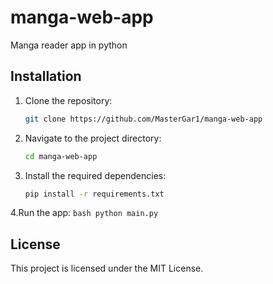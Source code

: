 # manga-web-app
Manga reader app in python

## Installation
1. Clone the repository:
    ```bash
    git clone https://github.com/MasterGar1/manga-web-app
    ```
2. Navigate to the project directory:
    ```bash
    cd manga-web-app
    ```
3. Install the required dependencies:
    ```bash
    pip install -r requirements.txt
    ```
4.Run the app:
    ```bash
    python main.py
    ```

## License
This project is licensed under the MIT License.
